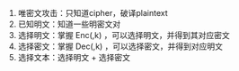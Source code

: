 1. 唯密文攻击：只知道cipher，破译plaintext
2. 已知明文：知道一些明密文对
3. 选择明文：掌握 Enc(,k) ，可以选择明文，并得到其对应密文
4. 选择密文：掌握 Dec(,k) ，可以选择密文，并得到对应明文
5. 选择文本：选择明文 + 选择密文


